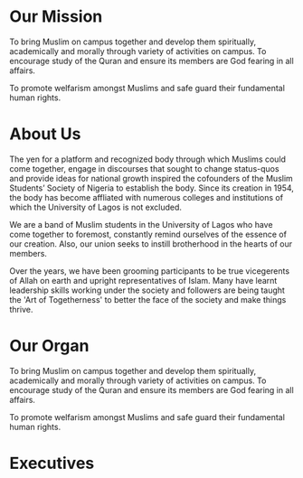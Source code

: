 # Our Mission

To bring Muslim on campus together and develop them spiritually, academically and morally through variety of activities on campus. To encourage study of the Quran and ensure its members are God fearing in all affairs.

To promote welfarism amongst Muslims and safe guard their fundamental human rights.

# About Us

The yen for a platform and recognized body through which Muslims could come together, engage in discourses that sought to change status-quos and provide ideas for national growth inspired the cofounders of the Muslim Students’ Society of Nigeria to establish the body. Since its creation in 1954, the body has become affliated with numerous colleges and institutions of which the University of Lagos is not excluded.

We are a band of Muslim students in the University of Lagos who have come together to foremost, constantly remind ourselves of the essence of our creation. Also, our union seeks to instill brotherhood in the hearts of our members.

Over the years, we have been grooming participants to be true vicegerents of Allah on earth and upright representatives of Islam. Many have learnt leadership skills working under the society and followers are being taught the 'Art of Togetherness' to better the face of the society and make things thrive.


# Our Organ

To bring Muslim on campus together and develop them spiritually, academically and morally through variety of activities on campus. To encourage study of the Quran and ensure its members are God fearing in all affairs.

To promote welfarism amongst Muslims and safe guard their fundamental human rights.

# Executives

